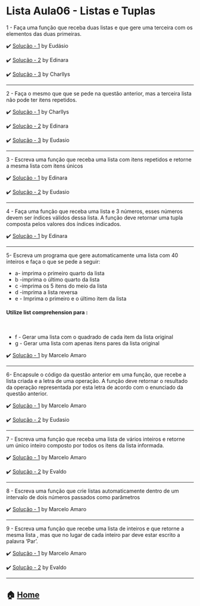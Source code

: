 # Lista Aula06 - Listas e Tuplas

1 - Faça uma função que receba duas listas e que gere uma terceira com os elementos das duas primeiras.

 :heavy_check_mark: [Solução - 1](https://github.com/Eudasio-Rodrigues/Linguagem-de-programacao/blob/main/lista%20aula%2006/questao%2001.py) by Eudásio
 
 :heavy_check_mark: [Solução - 2](https://github.com/edinaraalencar/Python/blob/master/Lista4/1.py) by Edinara 
 
 :heavy_check_mark: [Solução - 3](https://github.com/Charllys-Brauwol/Aulas_LP1/blob/master/Lista%20Aula%2006/a06q01.py) by Charllys 

 
---

2 - Faça o mesmo que que se pede na questão anterior, mas a terceira lista não pode ter itens repetidos.

 :heavy_check_mark: [Solução - 1](https://github.com/Charllys-Brauwol/Aulas_LP1/blob/master/Lista%20Aula%2006/a06q02.py) by Charllys
 
 :heavy_check_mark: [Solução - 2](https://github.com/edinaraalencar/Python/blob/master/Lista4/2.py) by Edinara
 
 :heavy_check_mark: [Solução - 3](https://github.com/Eudasio-Rodrigues/Linguagem-de-programacao/blob/main/lista%20aula%2006/questao%2002.py) by Eudasio



---

3 - Escreva uma função que receba uma lista com itens repetidos e retorne a mesma lista com itens únicos

 :heavy_check_mark: [Solução - 1](https://github.com/edinaraalencar/Python/blob/master/Lista4/3.py) by Edinara
 
 :heavy_check_mark: [Solução - 2](https://github.com/Eudasio-Rodrigues/Linguagem-de-programacao/blob/main/lista%20aula%2006/questao%2003.py) by Eudasio


---

4 - Faça uma função que receba uma lista e 3 números, esses números devem ser índices válidos  dessa lista. A função deve retornar uma tupla composta pelos valores dos índices indicados.

:heavy_check_mark: [Solução - 1](https://github.com/edinaraalencar/Python/blob/master/Lista4/4.py) by Edinara

---

5- Escreva um programa que gere automaticamente  uma lista com 40 inteiros e faça o que se pede a seguir:
 - a- imprima o primeiro quarto da lista
 - b -imprima o último quarto da lista
 - c -imprima os 5 itens do meio da lista
 - d -imprima a lista reversa
 - e - Imprima o primeiro e o último item da lista<br>
 <h4 font-color="red">Utilize list comprehension para :</h4><br>
 
 - f - Gerar uma lista com o quadrado de cada item da lista original
 - g - Gerar uma lista com apenas itens pares da lista original

:heavy_check_mark: [Solução - 1](https://github.com/marceloamaro/Python-Mombaca/blob/master/Lista%20Aula06%20-%20Listas%20e%20Tuplas/05.py) by Marcelo Amaro

	
---

6- Encapsule o código da questão anterior em uma função, que recebe a lista criada e a letra de uma operação. A função deve retornar o resultado da operação representada por esta letra de acordo com o enunciado da questão anterior.

:heavy_check_mark: [Solução - 1](https://github.com/marceloamaro/Python-Mombaca/blob/master/Lista%20Aula06%20-%20Listas%20e%20Tuplas/06.py) by Marcelo Amaro

:heavy_check_mark: [Solução - 2](https://github.com/Eudasio-Rodrigues/Linguagem-de-programacao/blob/main/lista%20aula%2006/questao%2006.py) by Eudasio



---

7 - Escreva uma função que receba uma lista de vários inteiros e retorne um único inteiro composto por todos os itens da lista informada.

:heavy_check_mark: [Solução - 1](https://github.com/marceloamaro/Python-Mombaca/blob/master/Lista%20Aula06%20-%20Listas%20e%20Tuplas/07.py) by Marcelo Amaro

:heavy_check_mark: [Solução - 2](https://github.com/Evaldo-comp/Python-Mombaca/blob/main/Aula06/L6_Q7.py) by Evaldo



---

8 - Escreva uma função que crie listas automaticamente dentro de um intervalo de dois números passados como parâmetros

:heavy_check_mark: [Solução - 1](https://github.com/marceloamaro/Python-Mombaca/blob/master/Lista%20Aula06%20-%20Listas%20e%20Tuplas/08.py) by Marcelo Amaro


---

9 - Escreva uma função que recebe uma lista de inteiros e que retorne a mesma lista , mas que no lugar de cada inteiro par deve estar escrito a palavra ‘Par’.

:heavy_check_mark: [Solução - 1](https://github.com/marceloamaro/Python-Mombaca/blob/master/Lista%20Aula06%20-%20Listas%20e%20Tuplas/09.py) by Marcelo Amaro

:heavy_check_mark: [Solução - 2](https://github.com/Evaldo-comp/Python-Mombaca/blob/main/Aula06/L6_Q9.py) by Evaldo



---


:house: [Home](https://github.com/Evaldo-comp/Python-Mombaca)
---

